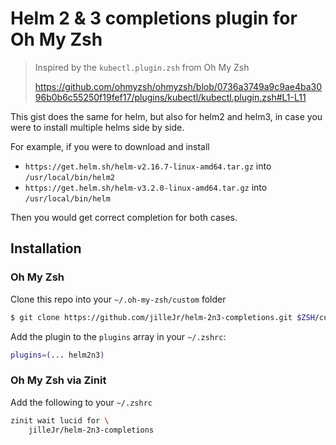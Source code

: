 # Helm 2 & 3 completions plugin for Oh My Zsh

> Inspired by the `kubectl.plugin.zsh` from Oh My Zsh
>
> <https://github.com/ohmyzsh/ohmyzsh/blob/0736a3749a9c9ae4ba3096b0b6c55250f19fef17/plugins/kubectl/kubectl.plugin.zsh#L1-L11>

This gist does the same for helm, but also for helm2 and helm3, in case you were to install multiple helms side by side.

For example, if you were to download and install

- `https://get.helm.sh/helm-v2.16.7-linux-amd64.tar.gz` into `/usr/local/bin/helm2`
- `https://get.helm.sh/helm-v3.2.0-linux-amd64.tar.gz` into `/usr/local/bin/helm`

Then you would get correct completion for both cases.

## Installation

### Oh My Zsh

Clone this repo into your `~/.oh-my-zsh/custom` folder

```zsh
$ git clone https://github.com/jilleJr/helm-2n3-completions.git $ZSH/custom/helm-2n3-completions
```

Add the plugin to the `plugins` array in your `~/.zshrc`:

```zsh
plugins=(... helm2n3)
```

### Oh My Zsh via Zinit

Add the following to your `~/.zshrc`

```zsh
zinit wait lucid for \
    jilleJr/helm-2n3-completions
```

